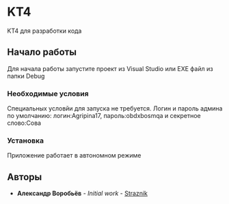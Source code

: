# KT4

KT4 для разработки кода

## Начало работы

Для начала работы запустите проект из Visual Studio или EXE файл из папки Debug

### Необходимые условия

Специальных условйи для запуска не требуется.
Логин и пароль админа по умолчанию: логин:Agripina17, пароль:obdxbosmqa и секретное слово:Сова

### Установка

Приложение работает в автономном режиме

## Авторы

* **Александр Воробьёв** - *Initial work* - [Straznik](https://github.com/grimseaoriginal/KT4)
